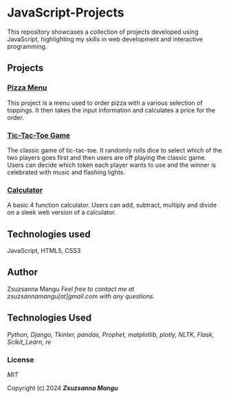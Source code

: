# JavaScript-Projects
This repository showcases a collection of projects developed using JavaScript, highlighting my skills in web development and interactive programming.

## Projects

### [Pizza Menu](https://github.com/zsuzsannamangu/JavaScript-Projects/tree/main/Pizza_Project)
This project is a menu used to order pizza with a various selection of toppings. It then takes the input information and calculates a price for the order.

### [Tic-Tac-Toe Game](https://github.com/zsuzsannamangu/JavaScript-Projects/tree/main/TicTacToe)
The classic game of tic-tac-toe. It randomly rolls dice to select which of the two players goes first and then users are off playing the classic game. Users can decide which token each player wants to use and the winner is celebrated with music and flashing lights.

### [Calculator](https://github.com/zsuzsannamangu/JavaScript-Projects/tree/main/Calculator)
A basic 4 function calculator. Users can add, subtract, multiply and divide on a sleek web version of a calculator.

## Technologies used
JavaScript, HTML5, CSS3

## Author

Zsuzsanna Mangu 
_Feel free to contact me at zsuzsannamangu[at]gmail.com with any questions._

## Technologies Used

_Python, Django, Tkinter, pandas, Prophet, matplotlib, plotly, NLTK, Flask, Scikit_Learn, re_

### License

*MIT*

Copyright (c) 2024 **_Zsuzsanna Mangu_**
